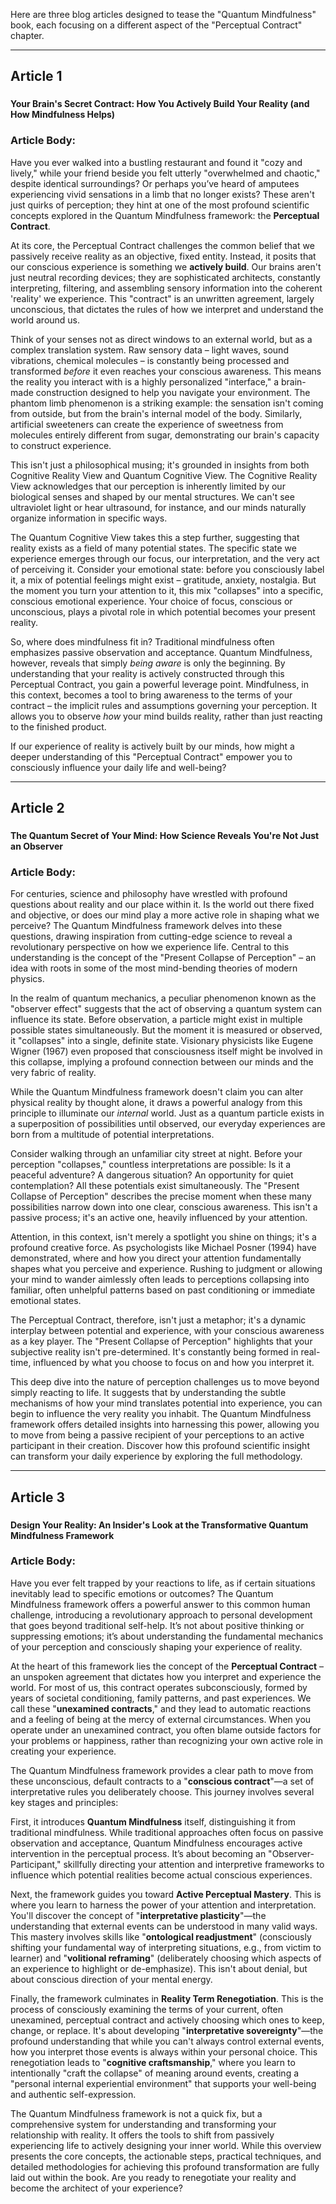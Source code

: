 Here are three blog articles designed to tease the "Quantum Mindfulness" book, each focusing on a different aspect of the "Perceptual Contract" chapter.

---

## Article 1

###
**Your Brain's Secret Contract: How You Actively Build Your Reality (and How Mindfulness Helps)**

### Article Body:

Have you ever walked into a bustling restaurant and found it "cozy and lively," while your friend beside you felt utterly "overwhelmed and chaotic," despite identical surroundings? Or perhaps you’ve heard of amputees experiencing vivid sensations in a limb that no longer exists? These aren't just quirks of perception; they hint at one of the most profound scientific concepts explored in the Quantum Mindfulness framework: the **Perceptual Contract**.

At its core, the Perceptual Contract challenges the common belief that we passively receive reality as an objective, fixed entity. Instead, it posits that our conscious experience is something we **actively build**. Our brains aren't just neutral recording devices; they are sophisticated architects, constantly interpreting, filtering, and assembling sensory information into the coherent 'reality' we experience. This "contract" is an unwritten agreement, largely unconscious, that dictates the rules of how we interpret and understand the world around us.

Think of your senses not as direct windows to an external world, but as a complex translation system. Raw sensory data – light waves, sound vibrations, chemical molecules – is constantly being processed and transformed *before* it even reaches your conscious awareness. This means the reality you interact with is a highly personalized "interface," a brain-made construction designed to help you navigate your environment. The phantom limb phenomenon is a striking example: the sensation isn't coming from outside, but from the brain's internal model of the body. Similarly, artificial sweeteners can create the experience of sweetness from molecules entirely different from sugar, demonstrating our brain's capacity to construct experience.

This isn't just a philosophical musing; it's grounded in insights from both Cognitive Reality View and Quantum Cognitive View. The Cognitive Reality View acknowledges that our perception is inherently limited by our biological senses and shaped by our mental structures. We can't see ultraviolet light or hear ultrasound, for instance, and our minds naturally organize information in specific ways.

The Quantum Cognitive View takes this a step further, suggesting that reality exists as a field of many potential states. The specific state we experience emerges through our focus, our interpretation, and the very act of perceiving it. Consider your emotional state: before you consciously label it, a mix of potential feelings might exist – gratitude, anxiety, nostalgia. But the moment you turn your attention to it, this mix "collapses" into a specific, conscious emotional experience. Your choice of focus, conscious or unconscious, plays a pivotal role in which potential becomes your present reality.

So, where does mindfulness fit in? Traditional mindfulness often emphasizes passive observation and acceptance. Quantum Mindfulness, however, reveals that simply *being aware* is only the beginning. By understanding that your reality is actively constructed through this Perceptual Contract, you gain a powerful leverage point. Mindfulness, in this context, becomes a tool to bring awareness to the terms of your contract – the implicit rules and assumptions governing your perception. It allows you to observe *how* your mind builds reality, rather than just reacting to the finished product.

If our experience of reality is actively built by our minds, how might a deeper understanding of this "Perceptual Contract" empower you to consciously influence your daily life and well-being?

---

## Article 2

###
**The Quantum Secret of Your Mind: How Science Reveals You're Not Just an Observer**

### Article Body:

For centuries, science and philosophy have wrestled with profound questions about reality and our place within it. Is the world out there fixed and objective, or does our mind play a more active role in shaping what we perceive? The Quantum Mindfulness framework delves into these questions, drawing inspiration from cutting-edge science to reveal a revolutionary perspective on how we experience life. Central to this understanding is the concept of the "Present Collapse of Perception" – an idea with roots in some of the most mind-bending theories of modern physics.

In the realm of quantum mechanics, a peculiar phenomenon known as the "observer effect" suggests that the act of observing a quantum system can influence its state. Before observation, a particle might exist in multiple possible states simultaneously. But the moment it is measured or observed, it "collapses" into a single, definite state. Visionary physicists like Eugene Wigner (1967) even proposed that consciousness itself might be involved in this collapse, implying a profound connection between our minds and the very fabric of reality.

While the Quantum Mindfulness framework doesn't claim you can alter physical reality by thought alone, it draws a powerful analogy from this principle to illuminate our *internal* world. Just as a quantum particle exists in a superposition of possibilities until observed, our everyday experiences are born from a multitude of potential interpretations.

Consider walking through an unfamiliar city street at night. Before your perception "collapses," countless interpretations are possible: Is it a peaceful adventure? A dangerous situation? An opportunity for quiet contemplation? All these potentials exist simultaneously. The "Present Collapse of Perception" describes the precise moment when these many possibilities narrow down into one clear, conscious awareness. This isn't a passive process; it's an active one, heavily influenced by your attention.

Attention, in this context, isn't merely a spotlight you shine on things; it's a profound creative force. As psychologists like Michael Posner (1994) have demonstrated, where and how you direct your attention fundamentally shapes what you perceive and experience. Rushing to judgment or allowing your mind to wander aimlessly often leads to perceptions collapsing into familiar, often unhelpful patterns based on past conditioning or immediate emotional states.

The Perceptual Contract, therefore, isn't just a metaphor; it's a dynamic interplay between potential and experience, with your conscious awareness as a key player. The "Present Collapse of Perception" highlights that your subjective reality isn't pre-determined. It's constantly being formed in real-time, influenced by what you choose to focus on and how you interpret it.

This deep dive into the nature of perception challenges us to move beyond simply reacting to life. It suggests that by understanding the subtle mechanisms of how your mind translates potential into experience, you can begin to influence the very reality you inhabit. The Quantum Mindfulness framework offers detailed insights into harnessing this power, allowing you to move from being a passive recipient of your perceptions to an active participant in their creation. Discover how this profound scientific insight can transform your daily experience by exploring the full methodology.

---

## Article 3

###
**Design Your Reality: An Insider's Look at the Transformative Quantum Mindfulness Framework**

### Article Body:

Have you ever felt trapped by your reactions to life, as if certain situations inevitably lead to specific emotions or outcomes? The Quantum Mindfulness framework offers a powerful answer to this common human challenge, introducing a revolutionary approach to personal development that goes beyond traditional self-help. It’s not about positive thinking or suppressing emotions; it’s about understanding the fundamental mechanics of your perception and consciously shaping your experience of reality.

At the heart of this framework lies the concept of the **Perceptual Contract** – an unspoken agreement that dictates how you interpret and experience the world. For most of us, this contract operates subconsciously, formed by years of societal conditioning, family patterns, and past experiences. We call these "**unexamined contracts**," and they lead to automatic reactions and a feeling of being at the mercy of external circumstances. When you operate under an unexamined contract, you often blame outside factors for your problems or happiness, rather than recognizing your own active role in creating your experience.

The Quantum Mindfulness framework provides a clear path to move from these unconscious, default contracts to a "**conscious contract**"—a set of interpretative rules you deliberately choose. This journey involves several key stages and principles:

First, it introduces **Quantum Mindfulness** itself, distinguishing it from traditional mindfulness. While traditional approaches often focus on passive observation and acceptance, Quantum Mindfulness encourages active intervention in the perceptual process. It’s about becoming an "Observer-Participant," skillfully directing your attention and interpretive frameworks to influence which potential realities become actual conscious experiences.

Next, the framework guides you toward **Active Perceptual Mastery**. This is where you learn to harness the power of your attention and interpretation. You'll discover the concept of "**interpretative plasticity**"—the understanding that external events can be understood in many valid ways. This mastery involves skills like "**ontological readjustment**" (consciously shifting your fundamental way of interpreting situations, e.g., from victim to learner) and "**volitional reframing**" (deliberately choosing which aspects of an experience to highlight or de-emphasize). This isn't about denial, but about conscious direction of your mental energy.

Finally, the framework culminates in **Reality Term Renegotiation**. This is the process of consciously examining the terms of your current, often unexamined, perceptual contract and actively choosing which ones to keep, change, or replace. It's about developing "**interpretative sovereignty**"—the profound understanding that while you can't always control external events, how you interpret those events is always within your personal choice. This renegotiation leads to "**cognitive craftsmanship**," where you learn to intentionally "craft the collapse" of meaning around events, creating a "personal internal experiential environment" that supports your well-being and authentic self-expression.

The Quantum Mindfulness framework is not a quick fix, but a comprehensive system for understanding and transforming your relationship with reality. It offers the tools to shift from passively experiencing life to actively designing your inner world. While this overview presents the core concepts, the actionable steps, practical techniques, and detailed methodologies for achieving this profound transformation are fully laid out within the book. Are you ready to renegotiate your reality and become the architect of your experience?